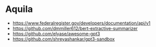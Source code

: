 # Aquila

- https://www.federalregister.gov/developers/documentation/api/v1
- https://github.com/dmmiller612/bert-extractive-summarizer
- https://github.com/elyase/awesome-gpt3
- https://github.com/shreyashankar/gpt3-sandbox

